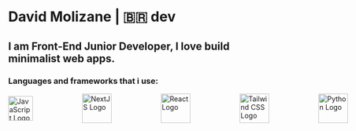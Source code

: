 # David Molizane | 🇧🇷 dev
## I am Front-End Junior Developer, I love build minimalist web apps.
### Languages and frameworks that i use:

<div style="display: flex; gap: 100px; align-items: center;">
    <img src="https://upload.wikimedia.org/wikipedia/commons/thumb/9/99/Unofficial_JavaScript_logo_2.svg/1024px-Unofficial_JavaScript_logo_2.svg.png?20141107110902" alt="JavaScript Logo" title="JavaScript" height="50">
    <img src="https://branditechture.agency/brand-logos/wp-content/uploads/wpdm-cache/Next.js-900x0.png" alt="NextJS Logo" title="NextJS" height="60">
    <img src="https://upload.wikimedia.org/wikipedia/commons/thumb/a/a7/React-icon.svg/1024px-React-icon.svg.png" alt="React Logo" title="React" height="60">
    <img src="https://upload.wikimedia.org/wikipedia/commons/thumb/d/d5/Tailwind_CSS_Logo.svg/1024px-Tailwind_CSS_Logo.svg.png?20230715030042" alt="Tailwind CSS Logo" title="Tailwind CSS" height="60">
    <img src="https://www.svgrepo.com/show/452091/python.svg" alt="Python Logo" title="Python" height="60">
    <img src="https://cdn.worldvectorlogo.com/logos/fastapi-1.svg" alt="FastAPI Logo" title="FastAPI" height="60">
    <img src="https://cdn.worldvectorlogo.com/logos/docker-4.svg" alt="Docker Logo" title="Docker" height="60">
</div>
